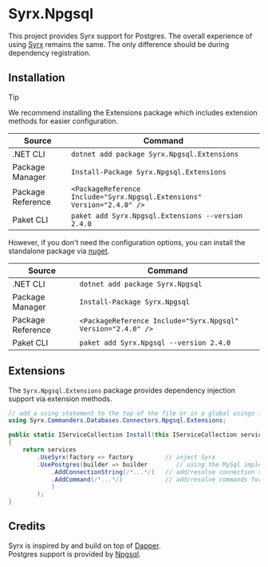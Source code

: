 # Syrx.Npgsql

This project provides Syrx support for Postgres. The overall experience of using [Syrx](https://github.com/Syrx/Syrx) remains the same. The only difference should be during dependency registration. 


## Installation 
> [!TIP]
> We recommend installing the Extensions package which includes extension methods for easier configuration. 

|Source|Command|
|--|--|
|.NET CLI|```dotnet add package Syrx.Npgsql.Extensions```
|Package Manager|```Install-Package Syrx.Npgsql.Extensions```
|Package Reference|```<PackageReference Include="Syrx.Npgsql.Extensions" Version="2.4.0" />```|
|Paket CLI|```paket add Syrx.Npgsql.Extensions --version 2.4.0```|

However, if you don't need the configuration options, you can install the standalone package via [nuget](https://www.nuget.org/packages/Syrx.Npgsql/). 

|Source|Command|
|--|--|
|.NET CLI|```dotnet add package Syrx.Npgsql```
|Package Manager|```Install-Package Syrx.Npgsql```
|Package Reference|```<PackageReference Include="Syrx.Npgsql" Version="2.4.0" />```|
|Paket CLI|```paket add Syrx.Npgsql --version 2.4.0```|


## Extensions
The `Syrx.Npgsql.Extensions` package provides dependency injection support via extension methods. 

```csharp
// add a using statement to the top of the file or in a global usings file.
using Syrx.Commanders.Databases.Connectors.Npgsql.Extensions;

public static IServiceCollection Install(this IServiceCollection services)
{
    return services
        .UseSyrx(factory => factory         // inject Syrx
        .UsePostgres(builder => builder        // using the MySql implementation
            .AddConnectionString(/*...*/)   // add/resolve connection string details 
            .AddCommand(/*...*/)            // add/resolve commands for each type/method
            )
        );
}
```

## Credits
Syrx is inspired by and build on top of [Dapper](https://github.com/DapperLib/Dapper).    
Postgres support is provided by [Npgsql](https://github.com/npgsql/npgsql).